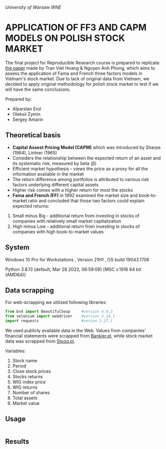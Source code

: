 *University of Warsaw
WNE*

# APPLICATION OF FF3 AND CAPM MODELS ON POLISH STOCK MARKET

The final project for Reproducible Research course is prepared to replicate [the paper](https://www.researchgate.net/publication/265152344_Applying_Fama_and_French_Three_Factors_Model_and_Capital_Asset_Pricing_Model_in_the_Stock_Exchange_of_Vietnam) made by Tran Viet Hoang & Nguyen Anh Phong, which aims to assess the application of Fama and French three factors models in Vietnam's stock market. Due to lack of original data from Vietnam, we decided to apply original methodology for polish stock market to test if we will have the same conclusions. 

Prepared by:
* Alparslan Erol
* Oleksii Zymin
* Sergey Amarin 

## Theoretical basis
* **Capital Assest Pricing Model (CAPM)** which was introduced by Sharpe (1964), Lintner (1965)
* Considers the relationship between the expected return of an asset and its systematic risk, measured by beta (β)
* Efficient market hypothesis - views the price as a proxy for all the information available in the market
* The return difference among portfolios is attributed to various risk factors underlying different capital assets
* Higher risk comes with a higher return for most the stocks
* **Fama and French (FF)** in 1992 examined the market size and book-to-market ratio and concluded that those two factors could explain expected returns:
1)  Small minus Big - additional return from investing in stocks of companies with relatively small market capitalization
2) High minus Low - additional return from investing in stocks of companies with high book-to-market values

## System
Windows 10 Pro for Workstations
, Version	21H1
, OS build	19043.1706

Python 3.8.13 (default, Mar 28 2022, 06:59:08) [MSC v.1916 64 bit (AMD64)]


## Data scrapping

For web-scrapping we utilized following libraries:
```python
from bs4 import BeautifulSoup     #version 4.9.3
from selenium import webdriver    #version 3.14.1
import requests                   #verion 2.27.1
```
We used publicly available data in the Web. Values from companies' financial statements were scrapped from [Bankier.pl](https://www.bankier.pl/), while stock market data was scrapped from [Stooq.pl](http://stooq.pl/).

Variables:
 1. Stock name
 2. Period 
 3. Close stock prices
 4. Stocks returns
 5. WIG index price
 6. WIG returns
 7. Number of shares
 8. Total assets
 8. Market value


## Usage


```python

```

## Results
